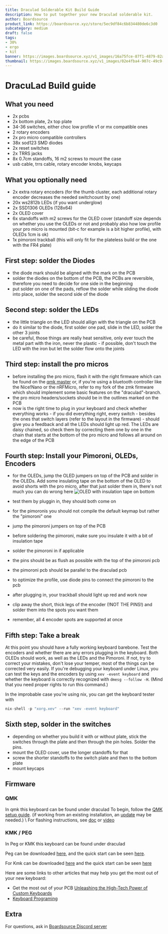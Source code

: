 ```yaml
---
title: Draculad Solderable Kit Build Guide
description: How to put together your new Draculad solderable kit.
author: Boardsource
product_link: https://boardsource.xyz/store/5ec9df84c6b834480de6c3d0
subcategory: medium
draft: false
tags: 
- 30%
- ergo
- kit
banner: https://images.boardsource.xyz/v1_images/16a75fce-87f1-4879-82ad-c8e72a3140ce.jpg
thumbnail: https://images.boardsource.xyz/v1_images/02e4fba4-907c-49c9-a258-5836d44fd519.jpg
---
```

# DracuLad Build guide
## What you need
- 2x pcbs
- 2x bottom plate, 2x top plate
- 34-36 switches, either choc low profile v1 or mx compatible ones
- 2 rotary encoders
- 2x pro micro compatible controllers
- 38x sod123 SMD diodes
- 2x reset switches
- 2x TRRS jacks
- 8x 0.7cm standoffs, 16 m2 screws to mount the case
- usb cable, trrs cable, rotary encoder knobs, keycaps

## What you optionally need
- 2x extra rotary encoders (for the thumb cluster, each additional rotary
  encoder decreases the needed switchcount by one)
- 20x ws2812b LEDs (if you want underglow)
- 2x SSD1306 OLEDs (128x64)
- 2x OLED cover
- 6x standoffs with m2 screws for the OLED cover (standoff size depends on
  whether you use the OLEDs or not and probably also how low profile your pro
  micro is mounted (bit-c for example is a bit higher profile), with OLEDs 1cm
  is ok)
- 1x pimoroni trackball (this will only fit for the plateless build or the one
  with the FR4 plate)

## First step: solder the Diodes
- the diode mark should be aligned with the mark on the PCB
- solder the diodes on the bottom of the PCB, the PCBs are reversible, therefore
  you need to decide for one side in the beginning
- put solder on one of the pads, reflow the solder while sliding the diode into
  place, solder the second side of the diode

## Second step: solder the LEDs
- the little triangle on the LED should allign with the triangle on the PCB
- do it similar to the diode, first solder one pad, slide in the LED, solder the
  other 3 joints
- be careful, those things are really heat sensitive, only ever touch the metal
  part with the iron, never the plastic - if possible, don't touch the LED with
  the iron but let the solder flow onto the joints

## Third step: install the pro micros
- before installing the pro micro, flash it with the right firmware which can be
  found on the [qmk master](https://github.com/qmk/qmk_firmware) or, if you're
  using a bluetooth controller like the Nice!Nano or the nRFMicro, refer to my
  fork of the zmk firmware which should implement some basic features on the
  "draculad"-branch.
- the pro micro headers/sockets should be in the outlines marked on the PCB
- now is the right time to plug in your keyboard and check whether everything
  works - if you did everything right, every switch - besides the ones that
  switch layers (refer to the layout in the firmware) - should give you a
  feedback and all the LEDs should light up red. The LEDs are daisy chained, so
  check them by correcting them one by one in the chain that starts at the
  bottom of the pro micro and follows all around on the edge of the PCB

## Fourth step: Install your Pimoroni, OLEDs, Encoders
- for the OLEDs, jump the OLED jumpers on top of the PCB and solder in the
OLEDs. Add some insulating tape on the bottom of the OLED to avoid shorts with
the pro micro, after that just solder them in, there's not much you can do wrong
here ![OLED with insulation tape on
bottom](https://github.com/MangoIV/dracuLad/blob/master/pictures/rev2/OLED_insulated.jpeg?raw=true)

- test them by pluggin in, they should both come on
- for the pimoronis you should not compile the default keymap but rather the
  "pimoroni" one
- jump the pimoroni jumpers on top of the PCB
- before soldering the pimoroni, make sure you insulate it with a bit of
  insulation tape
- solder the pimoroni in if applicable
- the pins should be as flush as possible with the top of the pimoroni pcb
- the pimoroni pcb should be parallel to the draculad pcb
- to optimize the profile, use diode pins to connect the pimoroni to the pcb
- after plugging in, your trackball should light up red and work now
- clip away the short, thick legs of the encoder (!NOT THE PINS!) and solder
  them into the spots you want them
- remember, all 4 encoder spots are supported at once

## Fifth step: Take a break
At this point you should have a fully working keyboard barebone. Test the
encoders and whether there are any errors plugging in the keyboard. Both OLEDs
should work, as well as the LEDs and the Pimoroni. If not, try to correct your
mistakes, don't lose your temper, most of the things can be corrected very
easily. If you're debugging your keyboard under Linux, you can test the keys and
the encoders by using ```xev -event keyboard``` and whether the keyboard is
correctly recognized with ```dmesg --follow -H```. (Mind that you need proper
rights to run this command.)

In the improbable case you're using nix, you can get the keyboard tester with

```nix
nix-shell -p "xorg.xev" --run "xev -event keyboard"
``` 

## Sixth step, solder in the switches
- depending on whether you build it with or without plate, stick the switches
  through the plate and then through the pin holes. Solder the pins.
- mount the OLED cover, use the longer standoffs for that
- screw the shorter standoffs to the switch plate and then to the bottom plate
- mount keycaps

## Firmware

### QMK
In qmk this keyboard can be found under draculad To begin, follow the [QMK setup
guide](https://docs.qmk.fm/#/newbs_getting_started). (if working from an
existing installation, an
[update](https://docs.qmk.fm/#/newbs_git_using_your_master_branch?id=updating-your-master-branch)
may be needed.) \ For flashing instructions, see
[doc](https://docs.qmk.fm/#/newbs_flashing) or
[video](https://www.youtube.com/watch?v=fuBJbdCFF0Q)

### KMK / PEG
In Peg or KMK this keyboard can be found under draculad

Peg can be downloaded [here](https://peg.software/), and the quick start can be
seen [here](https://peg.software/docs/Peg_Client/#quick-start-and-testing).

For Kmk can be downloaded [here](https://github.com/KMKfw/kmk_firmware) and the
quick start can be seen
[here](http://kmkfw.io/docs/Getting_Started#tldr-quick-start-guide)


Here are some links to other articles that may help you get the most out of your
new keyboard:
* Get the most out of your PCB [Unleashing the High-Tech Power of Custom
  Keyboards](https://new.boardsource.xyz/docs/articles-features)
* [Keyboard
  Programing](https://new.boardsource.xyz/docs/guides-keyboard_programing)

## Extra
For questions, ask in [Boardsource Discord
server](https://discord.gg/5qpqbgaTYz)
